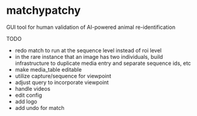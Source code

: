 # matchypatchy
GUI tool for human validation of AI-powered animal re-identification

TODO
 - redo match to run at the sequence level instead of roi level
 - in the rare instance that an image has two individuals, build infrastructure to duplicate media entry
   and separate sequence ids, etc
 - make media_table editable
 - utilize capture/sequence for viewpoint
 - adjust query to incorporate viewpoint
 - handle videos
 - edit config
 - add logo
 - add undo for match
